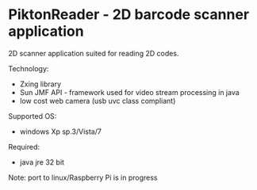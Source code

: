  
PiktonReader - 2D barcode scanner application
=============
2D scanner application suited for reading 2D codes.

Technology: 
- Zxing library
- Sun JMF API - framework used for video stream processing in java 
- low cost web camera (usb uvc class compliant) 

Supported OS:
- windows Xp sp.3/Vista/7 

Required:
- java jre 32 bit

Note: port  to linux/Raspberry Pi is in progress

